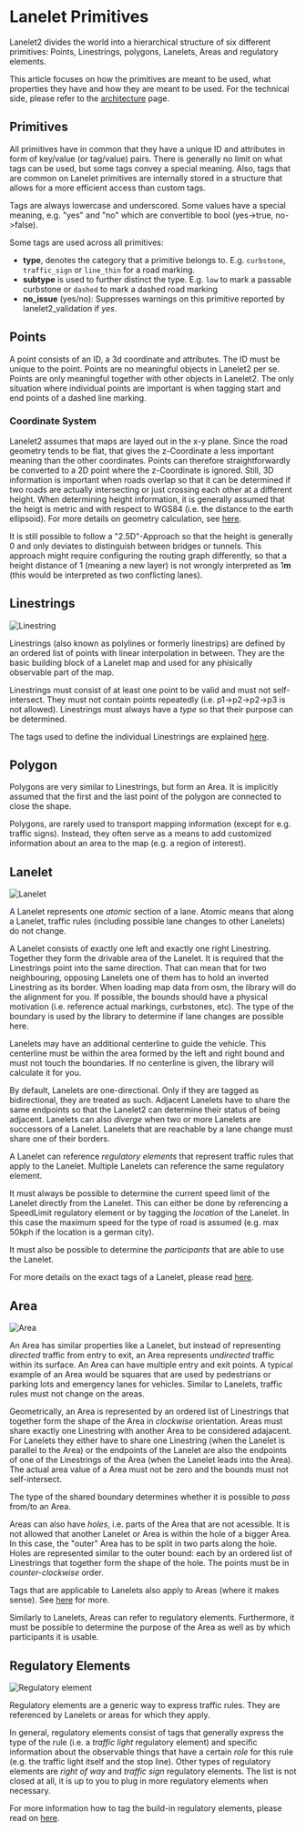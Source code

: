 # Lanelet Primitives

Lanelet2 divides the world into a hierarchical structure of six different primitives: Points, Linestrings, polygons, Lanelets, Areas and regulatory elements.

This article focuses on how the primitives are meant to be used, what properties they have and how they are meant to be used. For the technical side, please refer to the [architecture](Architecture.md) page.

## Primitives
All primitives have in common that they have a unique ID and attributes in form of key/value (or tag/value) pairs. There is generally no limit on what tags can be used, but some tags convey a special meaning. Also, tags that are common on Lanelet primitives are internally stored in a structure that allows for a more efficient access than custom tags.

Tags are always lowercase and underscored. Some values have a special meaning, e.g. "yes" and "no" which are convertible to bool (yes->true, no->false).

Some tags are used across all primitives:
* **type**, denotes the category that a primitive belongs to. E.g. `curbstone`, `traffic_sign` or `line_thin` for a road marking.
* **subtype** is used to further distinct the type. E.g. `low` to mark a passable curbstone or `dashed` to mark a dashed road marking
* **no_issue** (yes/no): Suppresses warnings on this primitive reported by lanelet2_validation if *yes*.

## Points

A point consists of an ID, a 3d coordinate and attributes. The ID must be unique to the point. Points are no meaningful objects in Lanelet2 per se. Points are only meaningful together with other objects in Lanelet2. The only situation where individual points are important is when tagging start and end points of a dashed line marking.

### Coordinate System
Lanelet2 assumes that maps are layed out in the x-y plane. Since the road geometry tends to be flat, that gives the z-Coordinate a less important meaning than the other coordinates. Points can therefore straightforwardly be converted to a 2D point where the z-Coordinate is ignored. Still, 3D information is important when roads overlap so that it can be determined if two roads are actually intersecting or just crossing each other at a different height. When determining height information, it is generally assumed that the heigt is metric and with respect to WGS84 (i.e. the distance to the earth ellipsoid). For more details on geometry calculation, see [here](GeometryPrimer.md).

It is still possible to follow a "2.5D"-Approach so that the height is generally 0 and only deviates to distinguish between bridges or tunnels. This approach might require configuring the routing graph differently, so that a height distance of 1 (meaning a new layer) is not wrongly interpreted as 1**m** (this would be interpreted as two conflicting lanes).

## Linestrings

![Linestring](images/linestring.png)

Linestrings (also known as polylines or formerly linestrips) are defined by an ordered list of points with linear interpolation in between. They are the basic building block of a Lanelet map and used for any phisically observable part of the map.


Linestrings must consist of at least one point to be valid and must not self-intersect. They must not contain points repeatedly (i.e. p1->p2->p2->p3 is not allowed). Linestrings must always have a *type* so that their purpose can be determined.

The tags used to define the individual Linestrings are explained [here](LinestringTagging.md).

## Polygon

Polygons are very similar to Linestrings, but form an Area. It is implicitly assumed that the first and the last point of the polygon are connected to close the shape.

Polygons, are rarely used to transport mapping information (except for e.g. traffic signs). Instead, they often serve as a means to add customized information about an area to the map (e.g. a region of interest).

## Lanelet

![Lanelet](images/lanelet.png)

A Lanelet represents one *atomic* section of a lane. Atomic means that along a Lanelet, traffic rules (including possible lane changes to other Lanelets) do not change.

A Lanelet consists of exactly one left and exactly one right Linestring. Together they form the drivable area of the Lanelet. It is required that the Linestrings point into the same direction. That can mean that for two neighbouring, opposing Lanelets one of them has to hold an inverted Linestring as its border. When loading map data from osm, the library will do the alignment for you. If possible, the bounds should have a physical motivation (i.e. reference actual markings, curbstones, etc). The type of the boundary is used by the library to determine if lane changes are possible here.

Lanelets may have an additional centerline to guide the vehicle. This centerline must be within the area formed by the left and right bound and must not touch the boundaries. If no centerline is given, the library will calculate it for you.

By default, Lanelets are one-directional. Only if they are tagged as bidirectional, they are treated as such. Adjacent Lanelets have to share the same endpoints so that the Lanelet2 can determine their status of being adjacent. Lanelets can also *diverge* when two or more Lanelets are successors of a Lanelet. Lanelets that are reachable by a lane change must share one of their borders.

A Lanelet can reference *regulatory elements* that represent traffic rules that apply to the Lanelet. Multiple Lanelets can reference the same regulatory element.

It must always be possible to determine the current speed limit of the Lanelet directly from the Lanelet. This can either be done by referencing a SpeedLimit regulatory element or by tagging the *location* of the Lanelet. In this case the maximum speed for the type of road is assumed (e.g. max 50kph if the location is a german city).

It must also be possible to determine the *participants* that are able to use the Lanelet.

For more details on the exact tags of a Lanelet, please read [here](LaneletAndAreaTagging.md).

## Area

![Area](images/area.png)

An Area has similar properties like a Lanelet, but instead of representing *directed* traffic from entry to exit, an Area represents *undirected* traffic within its surface. An Area can have multiple entry and exit points. A typical example of an Area would be squares that are used by pedestrians or parking lots and emergency lanes for vehicles. Similar to Lanelets, traffic rules must not change on the areas.

Geometrically, an Area is represented by an ordered list of Linestrings that together form the shape of the Area in *clockwise* orientation. Areas must share exactly one Linestring with another Area to be considered adajacent. For Lanelets they either have to share one Linestring (when the Lanelet is parallel to the Area) or the endpoints of the Lanelet are also the endpoints of one of the Linestrings of the Area (when the Lanelet leads into the Area). The actual area value of a Area must not be zero and the bounds must not self-intersect.

The type of the shared boundary determines whether it is possible to *pass* from/to an Area.

Areas can also have *holes*, i.e. parts of the Area that are not acessible. It is not allowed that another Lanelet or Area is within the hole of a bigger Area. In this case, the "outer" Area has to be split in two parts along the hole. Holes are represented similar to the outer bound: each by an ordered list of Linestrings that together form the shape of the hole. The points must be in *counter-clockwise* order.

Tags that are applicable to Lanelets also apply to Areas (where it makes sense). See [here](LaneletAndAreaTagging.md) for more.

Similarly to Lanelets, Areas can refer to regulatory elements. Furthermore, it must be possible to determine the purpose of the Area as well as by which participants it is usable.

## Regulatory Elements

![Regulatory element](images/regulatory_element.png)

Regulatory elements are a generic way to express traffic rules. They are referenced by Lanelets or areas for which they apply.

In general, regulatory elements consist of tags that generally express the type of the rule (i.e. a *traffic light* regulatory element) and specific information about the observable things that have a certain *role* for this rule (e.g. the traffic light itself and the stop line). Other types of regulatory elements are *right of way* and *traffic sign* regulatory elements. The list is not closed at all, it is up to you to plug in more regulatory elements when necessary.

For more information how to tag the build-in regulatory elements, please read on [here](RegulatoryElementTagging.md).



 
